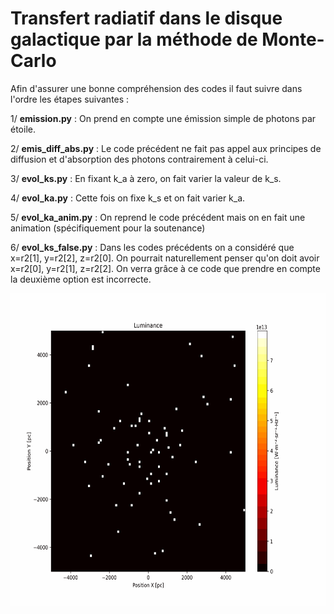 # Transfert radiatif dans le disque galactique par la méthode de Monte-Carlo

Afin d'assurer une bonne compréhension des codes il faut suivre dans l'ordre les étapes suivantes : 


1/ **emission.py** : On prend en compte une émission simple de photons par étoile.

2/ **emis_diff_abs.py** : Le code précédent ne fait pas appel aux principes de diffusion et d'absorption des photons contrairement à celui-ci.

3/ **evol_ks.py** : En fixant k_a à zero, on fait varier la valeur de k_s.

4/ **evol_ka.py** : Cette fois on fixe k_s et on fait varier k_a.

5/ **evol_ka_anim.py** : On reprend le code précédent mais on en fait une animation (spécifiquement pour la soutenance)

6/ **evol_ks_false.py** : Dans les codes précédents on a considéré que x=r2[1], y=r2[2], z=r2[0]. 
                      On pourrait naturellement penser qu'on doit avoir x=r2[0], y=r2[1], z=r2[2]. 
                      On verra grâce à ce code que prendre en compte la deuxième option est incorrecte. 



<img src="Images/luminance_animation.gif" alt="Description" width="600" height="500">

